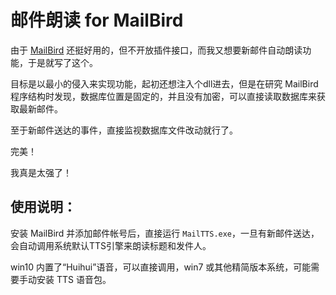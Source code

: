 邮件朗读 for MailBird
=======

由于 [MailBird] 还挺好用的，但不开放插件接口，而我又想要新邮件自动朗读功能，于是就写了这个。

目标是以最小的侵入来实现功能，起初还想注入个dll进去，但是在研究 MailBird 程序结构时发现，数据库位置是固定的，并且没有加密，可以直接读取数据库来获取最新邮件。

至于新邮件送达的事件，直接监视数据库文件改动就行了。

完美！

我真是太强了！

使用说明：
--------

安装 MailBird 并添加邮件帐号后，直接运行 `MailTTS.exe`，一旦有新邮件送达，会自动调用系统默认TTS引擎来朗读标题和发件人。

win10 内置了“Huihui”语音，可以直接调用，win7 或其他精简版本系统，可能需要手动安装 TTS 语音包。

[MailBird]: https://www.getmailbird.com/r/343500